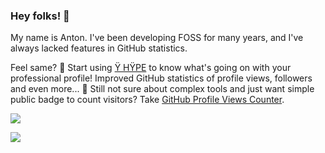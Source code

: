 ### Hey folks! 👋

<!--
**antonkomarev/antonkomarev** is a ✨ _special_ ✨ repository because its `README.md` (this file) appears on your GitHub profile.

Here are some ideas to get you started:

- 🔭 I’m currently working on ...
- 🌱 I’m currently learning ...
- 👯 I’m looking to collaborate on ...
- 🤔 I’m looking for help with ...
- 💬 Ask me about ...
- 📫 How to reach me: ...
- 😄 Pronouns: ...
- ⚡ Fun fact: ...
-->

My name is Anton. I've been developing FOSS for many years, and I've always lacked features in GitHub statistics.

Feel same? 🚀 Start using [Ÿ HŸPE] to know what's going on with your professional profile! Improved GitHub statistics of profile views, followers and even more... 🤔 Still not sure about complex tools and just want simple public badge to count visitors? Take [GitHub Profile Views Counter].

<a href="https://github.com/antonkomarev/github-profile-views-counter">
    <img src="https://komarev.com/ghpvc/?username=antonkomarev">
</a>

[Ÿ HŸPE]: https://yhype.halp.im
[GitHub Profile Views Counter]: https://github.com/antonkomarev/github-profile-views-counter

![](https://hit.yhype.halp.im/github/profile?user_id=1849174)
